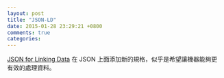 ```yaml
---
layout: post
title: "JSON-LD"
date: 2015-01-28 23:29:21 +0800
comments: true
categories: 
---
```



<!-- more -->

[JSON for Linking Data] 在 JSON 上面添加新的規格，似乎是希望讓機器能夠更有效的處理資料。


[JSON for Linking Data]:http://json-ld.org/